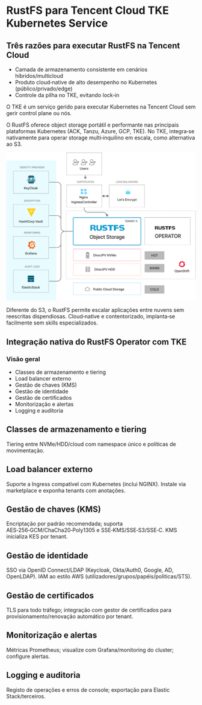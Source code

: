 # RustFS para Tencent Cloud TKE Kubernetes Service

## Três razões para executar RustFS na Tencent Cloud

- Camada de armazenamento consistente em cenários híbridos/multicloud
- Produto cloud‑native de alto desempenho no Kubernetes (público/privado/edge)
- Controle da pilha no TKE, evitando lock‑in

O TKE é um serviço gerido para executar Kubernetes na Tencent Cloud sem gerir control plane ou nós.

O RustFS oferece object storage portátil e performante nas principais plataformas Kubernetes (ACK, Tanzu, Azure, GCP, TKE). No TKE, integra‑se nativamente para operar storage multi‑inquilino em escala, como alternativa ao S3.

![Arquitetura RustFS](images/sec1-1.png)

Diferente do S3, o RustFS permite escalar aplicações entre nuvens sem reescritas dispendiosas. Cloud‑native e contentorizado, implanta‑se facilmente sem skills especializados.

## Integração nativa do RustFS Operator com TKE

### Visão geral

- Classes de armazenamento e tiering
- Load balancer externo
- Gestão de chaves (KMS)
- Gestão de identidade
- Gestão de certificados
- Monitorização e alertas
- Logging e auditoria

## Classes de armazenamento e tiering

Tiering entre NVMe/HDD/cloud com namespace único e políticas de movimentação.

## Load balancer externo

Suporte a Ingress compatível com Kubernetes (inclui NGINX). Instale via marketplace e exponha tenants com anotações.

## Gestão de chaves (KMS)

Encriptação por padrão recomendada; suporta AES‑256‑GCM/ChaCha20‑Poly1305 e SSE‑KMS/SSE‑S3/SSE‑C. KMS inicializa KES por tenant.

## Gestão de identidade

SSO via OpenID Connect/LDAP (Keycloak, Okta/Auth0, Google, AD, OpenLDAP). IAM ao estilo AWS (utilizadores/grupos/papéis/políticas/STS).

## Gestão de certificados

TLS para todo tráfego; integração com gestor de certificados para provisionamento/renovação automático por tenant.

## Monitorização e alertas

Métricas Prometheus; visualize com Grafana/monitoring do cluster; configure alertas.

## Logging e auditoria

Registo de operações e erros de console; exportação para Elastic Stack/terceiros.
